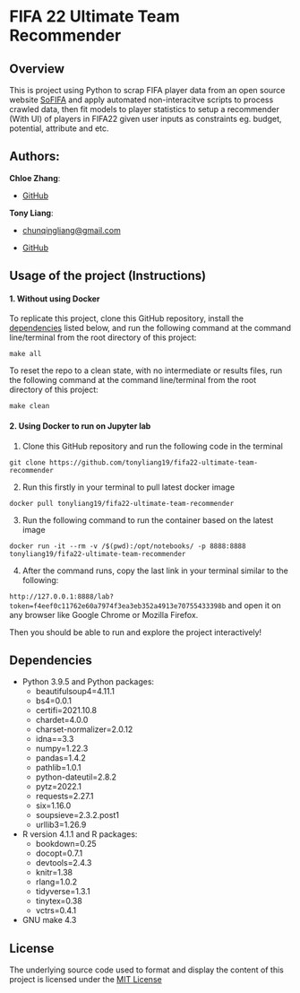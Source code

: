 
# FIFA 22 Ultimate Team Recommender

## Overview

This is project using Python to scrap FIFA player data from an open
source website [SoFIFA](https://sofifa.com/) and apply automated
non-interacitve scripts to process crawled data, then fit models to
player statistics to setup a recommender (With UI) of players in FIFA22
given user inputs as constraints eg. budget, potential, attribute and
etc.

## Authors:

**Chloe Zhang**:

-   [GitHub](https://github.com/ZiyueChloeZhang)

**Tony Liang**:

-   <chunqingliang@gmail.com>

-   [GitHub](https://github.com/tonyliang19)

## Usage of the project (Instructions)

#### 1. Without using Docker

To replicate this project, clone this GitHub repository, install the
[dependencies](#dependencies) listed below, and run the following
command at the command line/terminal from the root directory of this
project:

    make all

To reset the repo to a clean state, with no intermediate or results
files, run the following command at the command line/terminal from the
root directory of this project:

    make clean

#### 2. Using Docker to run on Jupyter lab

1)  Clone this GitHub repository and run the following code in the
    terminal

`git clone https://github.com/tonyliang19/fifa22-ultimate-team-recommender`

2)  Run this firstly in your terminal to pull latest docker image

`docker pull tonyliang19/fifa22-ultimate-team-recommender`

3)  Run the following command to run the container based on the latest
    image

`docker run -it --rm -v /$(pwd):/opt/notebooks/ -p 8888:8888 tonyliang19/fifa22-ultimate-team-recommender`

4)  After the command runs, copy the last link in your terminal similar
    to the following:

`http://127.0.0.1:8888/lab?token=f4eef0c11762e60a7974f3ea3eb352a4913e70755433398b`
and open it on any browser like Google Chrome or Mozilla Firefox.

Then you should be able to run and explore the project interactively!

## Dependencies

-   Python 3.9.5 and Python packages:
    -   beautifulsoup4=4.11.1
    -   bs4=0.0.1
    -   certifi=2021.10.8
    -   chardet=4.0.0
    -   charset-normalizer=2.0.12
    -   idna==3.3
    -   numpy=1.22.3
    -   pandas=1.4.2
    -   pathlib=1.0.1
    -   python-dateutil=2.8.2
    -   pytz=2022.1
    -   requests=2.27.1
    -   six=1.16.0
    -   soupsieve=2.3.2.post1
    -   urllib3=1.26.9
-   R version 4.1.1 and R packages:
    -   bookdown=0.25
    -   docopt=0.7.1
    -   devtools=2.4.3
    -   knitr=1.38
    -   rlang=1.0.2
    -   tidyverse=1.3.1
    -   tinytex=0.38
    -   vctrs=0.4.1
-   GNU make 4.3

## License

The underlying source code used to format and display the content of
this project is licensed under the [MIT License](LICENSE)
